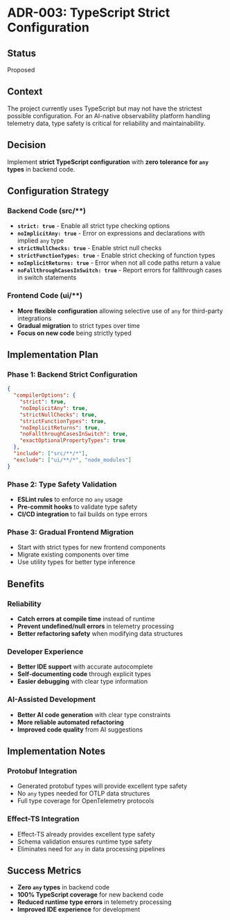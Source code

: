 # ADR-003: TypeScript Strict Configuration

## Status

Proposed

## Context

The project currently uses TypeScript but may not have the strictest possible configuration. For an AI-native observability platform handling telemetry data, type safety is critical for reliability and maintainability.

## Decision

Implement **strict TypeScript configuration** with **zero tolerance for `any` types** in backend code.

## Configuration Strategy

### Backend Code (src/**)
- **`strict: true`** - Enable all strict type checking options
- **`noImplicitAny: true`** - Error on expressions and declarations with implied `any` type
- **`strictNullChecks: true`** - Enable strict null checks
- **`strictFunctionTypes: true`** - Enable strict checking of function types
- **`noImplicitReturns: true`** - Error when not all code paths return a value
- **`noFallthroughCasesInSwitch: true`** - Report errors for fallthrough cases in switch statements

### Frontend Code (ui/**)
- **More flexible configuration** allowing selective use of `any` for third-party integrations
- **Gradual migration** to strict types over time
- **Focus on new code** being strictly typed

## Implementation Plan

### Phase 1: Backend Strict Configuration
```json
{
  "compilerOptions": {
    "strict": true,
    "noImplicitAny": true,
    "strictNullChecks": true,
    "strictFunctionTypes": true,
    "noImplicitReturns": true,
    "noFallthroughCasesInSwitch": true,
    "exactOptionalPropertyTypes": true
  },
  "include": ["src/**/*"],
  "exclude": ["ui/**/*", "node_modules"]
}
```

### Phase 2: Type Safety Validation
- **ESLint rules** to enforce no `any` usage
- **Pre-commit hooks** to validate type safety
- **CI/CD integration** to fail builds on type errors

### Phase 3: Gradual Frontend Migration
- Start with strict types for new frontend components
- Migrate existing components over time
- Use utility types for better type inference

## Benefits

### Reliability
- **Catch errors at compile time** instead of runtime
- **Prevent undefined/null errors** in telemetry processing
- **Better refactoring safety** when modifying data structures

### Developer Experience
- **Better IDE support** with accurate autocomplete
- **Self-documenting code** through explicit types
- **Easier debugging** with clear type information

### AI-Assisted Development
- **Better AI code generation** with clear type constraints
- **More reliable automated refactoring**
- **Improved code quality** from AI suggestions

## Implementation Notes

### Protobuf Integration
- Generated protobuf types will provide excellent type safety
- No `any` types needed for OTLP data structures
- Full type coverage for OpenTelemetry protocols

### Effect-TS Integration
- Effect-TS already provides excellent type safety
- Schema validation ensures runtime type safety
- Eliminates need for `any` in data processing pipelines

## Success Metrics
- **Zero `any` types** in backend code
- **100% TypeScript coverage** for new backend code
- **Reduced runtime type errors** in telemetry processing
- **Improved IDE experience** for development